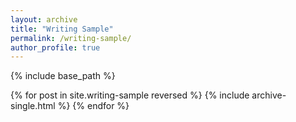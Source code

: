 ```yaml
---
layout: archive
title: "Writing Sample"
permalink: /writing-sample/
author_profile: true
---
```


{% include base_path %}

{% for post in site.writing-sample reversed %}
  {% include archive-single.html %}
{% endfor %}
